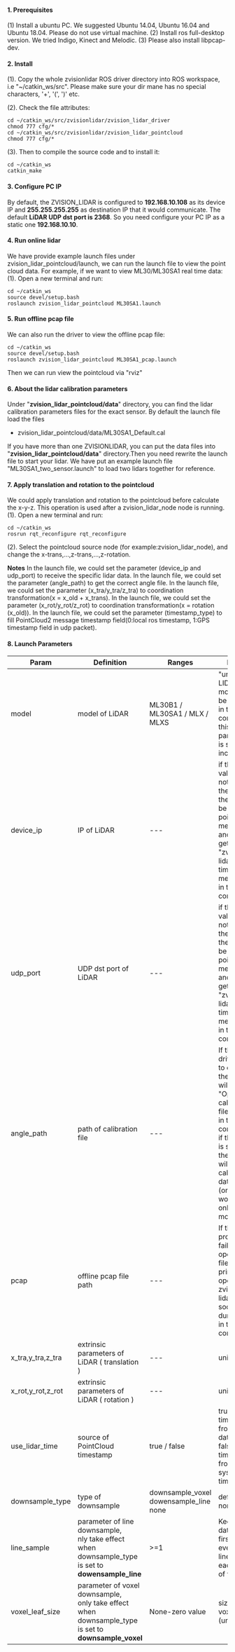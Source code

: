 #### 1. Prerequisites
(1) Install a ubuntu PC. We suggested Ubuntu 14.04, Ubuntu 16.04 and Ubuntu 18.04. Please do not use virtual machine.
(2) Install ros full-desktop version. We tried Indigo, Kinect and Melodic.
(3) Please also install libpcap-dev.

####  2. Install
(1). Copy the whole zvisionlidar ROS driver directory into ROS workspace, i.e "~/catkin_ws/src". Please make sure your dir mane has no special characters, '+', '(', ')' etc.

(2). Check the file attributes:

```
cd ~/catkin_ws/src/zvisionlidar/zvision_lidar_driver
chmod 777 cfg/*
cd ~/catkin_ws/src/zvisionlidar/zvision_lidar_pointcloud
chmod 777 cfg/*
```

(3). Then to compile the source code and to install it:

```
cd ~/catkin_ws
catkin_make
```
#### 3. Configure PC IP
By default, the ZVISION_LIDAR is configured to **192.168.10.108** as its device IP and **255.255.255.255** as destination IP that it would communicate. The default **LiDAR UDP dst port is 2368**.
So you need configure your PC IP as a static one **192.168.10.10**.

#### 4. Run online lidar
We have provide example launch files under zvision_lidar_pointcloud/launch, we can run the launch file to view the point cloud data. For example, if we want to view ML30/ML30SA1 real time data:
(1). Open a new terminal and run:

```
cd ~/catkin_ws
source devel/setup.bash
roslaunch zvision_lidar_pointcloud ML30SA1.launch
```

#### 5. Run offline pcap file
We can also run the driver to view the offline pcap file:

```
cd ~/catkin_ws
source devel/setup.bash
roslaunch zvision_lidar_pointcloud ML30SA1_pcap.launch
```
Then we can run view the pointcloud via "rviz"

#### 6. About the lidar calibration parameters
Under "**zvision_lidar_pointcloud/data**" directory, you can find the lidar calibration parameters files for the exact sensor. By default the launch file load the files
- zvision_lidar_pointcloud/data/ML30SA1_Default.cal


If you have more than one ZVISIONLIDAR, you can put the data files into "**zvision_lidar_pointcloud/data**" directory.Then you need rewrite the launch file to start your lidar. We have put an example launch file "ML30SA1_two_sensor.launch" to load two lidars together for reference.

#### 7. Apply translation and rotation to the pointcloud
We could apply translation and rotation to the pointcloud before calculate the x-y-z. This operation is used after a zvision_lidar_node node is running.
(1). Open a new terminal and run:

```
cd ~/catkin_ws
rosrun rqt_reconfigure rqt_reconfigure 
```
(2). Select the pointcloud source node (for example:zvision_lidar_node), and change the x-trans,...,z-trans,...,z-rotation.


**Notes**
In the launch file, we could set the parameter (device_ip and udp_port) to receive the specific lidar data.
In the launch file, we could set the parameter (angle_path) to get the correct angle file.
In the launch file, we could set the parameter (x_tra/y_tra/z_tra) to coordination transformation(x = x_old + x_trans).
In the launch file, we could set the parameter (x_rot/y_rot/z_rot) to coordination transformation(x = rotation (x_old)).
In the launch file, we could set the parameter (timestamp_type) to fill PointCloud2 message timestamp field(0:local ros timestamp, 1:GPS timestamp field in udp packet).

#### 8. Launch Parameters 

| Param             | Definition                                                   | Ranges                                           | Notes                                                        |
| ----------------- | ------------------------------------------------------------ | ------------------------------------------------ | ------------------------------------------------------------ |
| model             | model of LiDAR                                               | ML30B1 / ML30SA1 / MLX / MLXS                    | "unknown LIDAR model" will be printed in the console if this parameter is set incorrectly. |
| device_ip         | IP of LiDAR                                                  | ---                                              | if this value does not match the device, there will be no pointcloud message and will get "zvision lidar poll timeout" message in the console. |
| udp_port          | UDP dst port of LiDAR                                        | ---                                              | if this value does not match the device, there will be no pointcloud message and will get "zvision lidar poll timeout" message in the console. |
| angle_path        | path of calibration file                                     | ---                                              | If the driver fails to open the file,it will print "Open calibration file error" in the console.<br />if the value is set to "", the driver will get calibration data online (only works in online mode). |
| pcap              | offline pcap file path                                       | ---                                              | If the program fails to open the file, it will print "Error opening zvision lidar socket dump file" in the console. |
| x_tra,y_tra,z_tra | extrinsic parameters of LiDAR ( translation )                | ---                                              | unit: m                                                      |
| x_rot,y_rot,z_rot | extrinsic parameters of LiDAR ( rotation )                   | ---                                              | unit: deg                                                    |
| use_lidar_time    | source of PointCloud timestamp                               | true / false                                     | true: use timestamp from udp datapack <br />false: use timestamp from local system time |
| downsample_type   | type of downsample                                           | downsample_voxel<br />dowensample_line<br />none | default: none                                                |
| line_sample       | parameter of line downsample, <br />nly take effect when downsample_type is set to **dowensample_line** | >=1                                              | Keep the data of first line every N lines in each field of view |
| voxel_leaf_size   | parameter of voxel downsample,<br />only take effect when downsample_type is set to **downsample_voxel** | None-zero value                                  | size of voxel grid (unit: m)                                 |









